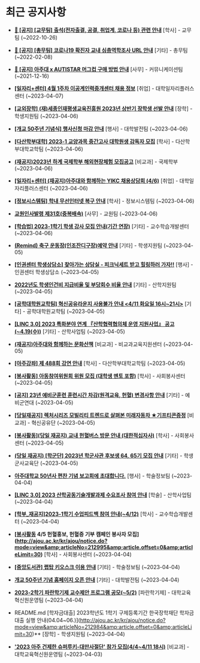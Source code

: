 # 최근 공지사항

* **[📌 [공지] [교무팀] 출석(전자출결, 공결, 취업계, 코로나 등) 관련 안내](http://ajou.ac.kr/kr/ajou/notice.do?mode=view&amp;articleNo=205552&amp;article.offset=0&amp;articleLimit=30)**
 [학사] - 교무팀 (~2022-10-26)

* **[📌 [공지] [총무팀] 코로나19 확진자 교내 심층역학조사 URL 안내](http://ajou.ac.kr/kr/ajou/notice.do?mode=view&amp;articleNo=180493&amp;article.offset=0&amp;articleLimit=30)**
 [기타] - 총무팀 (~2022-02-08)

* **[📌 [공지] 아주대 x AUTISTAR 머그컵 구매 방법 안내](http://ajou.ac.kr/kr/ajou/notice.do?mode=view&amp;articleNo=147976&amp;article.offset=0&amp;articleLimit=30)**
 [사무] - 커뮤니케이션팀 (~2021-12-16)

* **[[일자리+센터] 4월 1주차 이공계인력중개센터 채용 정보](http://ajou.ac.kr/kr/ajou/notice.do?mode=view&amp;articleNo=213159&amp;article.offset=0&amp;articleLimit=30)**
 [취업] - 대학일자리플러스센터 (~2023-04-07)

* **[[교외장학] (재)세종인재평생교육진흥원 2023년 상반기 장학생 선발 안내](http://ajou.ac.kr/kr/ajou/notice.do?mode=view&amp;articleNo=213153&amp;article.offset=0&amp;articleLimit=30)**
 [장학] - 학생지원팀 (~2023-04-06)

* **[[개교 50주년 기념식] 행사신청 마감 안내](http://ajou.ac.kr/kr/ajou/notice.do?mode=view&amp;articleNo=213150&amp;article.offset=0&amp;articleLimit=30)**
 [행사] - 대학발전팀 (~2023-04-06)

* **[[다산학부대학] 2023-1 교양과목 중간고사 대학원생 감독자 모집](http://ajou.ac.kr/kr/ajou/notice.do?mode=view&amp;articleNo=213144&amp;article.offset=0&amp;articleLimit=30)**
 [학사] - 다산학부대학교학팀 (~2023-04-06)

* **[(재공지)2023년 하계 국제학부 해외현장체험 모집공고](http://ajou.ac.kr/kr/ajou/notice.do?mode=view&amp;articleNo=213135&amp;article.offset=0&amp;articleLimit=30)**
 [비교과] - 국제학부 (~2023-04-06)

* **[[일자리+센터] (재공지)아주대와 함께하는 YIKC 채용상담회 (4/6)](http://ajou.ac.kr/kr/ajou/notice.do?mode=view&amp;articleNo=213127&amp;article.offset=0&amp;articleLimit=30)**
 [취업] - 대학일자리플러스센터 (~2023-04-06)

* **[[정보시스템팀] 학내 무선인터넷 복구 안내](http://ajou.ac.kr/kr/ajou/notice.do?mode=view&amp;articleNo=213126&amp;article.offset=0&amp;articleLimit=30)**
 [학사] - 정보시스템팀 (~2023-04-06)

* **[교원인사발령 제31호(중복배속)](http://ajou.ac.kr/kr/ajou/notice.do?mode=view&amp;articleNo=213119&amp;article.offset=0&amp;articleLimit=30)**
 [사무] - 교원팀 (~2023-04-06)

* **[[학습법] 2023-1학기 학생 강사 모집 안내(기간 연장)](http://ajou.ac.kr/kr/ajou/notice.do?mode=view&amp;articleNo=213112&amp;article.offset=0&amp;articleLimit=30)**
 [기타] - 교수학습개발센터 (~2023-04-06)

* **[(Remind) 축구 운동장(인조잔디구장)예약 안내](http://ajou.ac.kr/kr/ajou/notice.do?mode=view&amp;articleNo=213102&amp;article.offset=0&amp;articleLimit=30)**
 [기타] - 학생지원팀 (~2023-04-05)

* **[[인권센터 학생상담소] 찾아가는 상담실 - 피크닉세트 받고 힐링하러 가자!!](http://ajou.ac.kr/kr/ajou/notice.do?mode=view&amp;articleNo=213100&amp;article.offset=0&amp;articleLimit=30)**
 [행사] - 인권센터 학생상담소 (~2023-04-05)

* **[2022년도 학생인건비 지급비율 및 부당회수 비율 안내](http://ajou.ac.kr/kr/ajou/notice.do?mode=view&amp;articleNo=213096&amp;article.offset=0&amp;articleLimit=30)**
 [기타] - 산학지원팀 (~2023-04-05)

* **[[공학대학원교학팀] 혁신공유라운지 사용불가 안내 &lt;4/11 화요일 16시~21시&gt;](http://ajou.ac.kr/kr/ajou/notice.do?mode=view&amp;articleNo=213091&amp;article.offset=0&amp;articleLimit=30)**
 [기타] - 공학대학원교학팀 (~2023-04-05)

* **[[LINC 3.0] 2023 특화분야 연계 『산학협력협의체 운영 지원사업』 공고(~4.19(수))](http://ajou.ac.kr/kr/ajou/notice.do?mode=view&amp;articleNo=213086&amp;article.offset=0&amp;articleLimit=30)**
 [기타] - 산학사업팀 (~2023-04-05)

* **[(재공지)아주대와 함께하는 문화산책](http://ajou.ac.kr/kr/ajou/notice.do?mode=view&amp;articleNo=213085&amp;article.offset=0&amp;articleLimit=30)**
 [비교과] - 비교과교육지원센터 (~2023-04-05)

* **[[아주강좌] 제 488회 강연 안내](http://ajou.ac.kr/kr/ajou/notice.do?mode=view&amp;articleNo=213078&amp;article.offset=0&amp;articleLimit=30)**
 [학사] - 다산학부대학교학팀 (~2023-04-05)

* **[[봉사활동] 아동참여위원회 위원 모집 (대학생 멘토 포함)](http://ajou.ac.kr/kr/ajou/notice.do?mode=view&amp;articleNo=213066&amp;article.offset=0&amp;articleLimit=30)**
 [학사] - 사회봉사센터 (~2023-04-05)

* **[[공지] 23년 예비군훈련 훈련시간 차감(원격교육, 헌혈) 변경사항 안내](http://ajou.ac.kr/kr/ajou/notice.do?mode=view&amp;articleNo=213065&amp;article.offset=0&amp;articleLimit=30)**
 [기타] - 예비군연대 (~2023-04-05)

* **[[당일재공지] 렉처시리즈 모빌리티 트렌드로 살펴본 미래자동차 ★기프티콘증정](http://ajou.ac.kr/kr/ajou/notice.do?mode=view&amp;articleNo=213055&amp;article.offset=0&amp;articleLimit=30)**
 [비교과] - 혁신공유단 (~2023-04-05)

* **[[봉사활동](당일 재공지) 교내 헌혈버스 방문 안내 (대한적십자사)](http://ajou.ac.kr/kr/ajou/notice.do?mode=view&amp;articleNo=213050&amp;article.offset=0&amp;articleLimit=30)**
 [학사] - 사회봉사센터 (~2023-04-05)

* **[(당일 재공지) [학군단] 2023년 학군사관 후보생 64, 65기 모집 안내](http://ajou.ac.kr/kr/ajou/notice.do?mode=view&amp;articleNo=213048&amp;article.offset=0&amp;articleLimit=30)**
 [기타] - 학생군사교육단 (~2023-04-05)

* **[아주대학교 50년사 편찬 기념 보고회에 초대합니다.](http://ajou.ac.kr/kr/ajou/notice.do?mode=view&amp;articleNo=213039&amp;article.offset=0&amp;articleLimit=30)**
 [행사] - 학술정보팀 (~2023-04-04)

* **[[LINC 3.0] 2023 산학공동기술개발과제 수요조사 참여 안내](http://ajou.ac.kr/kr/ajou/notice.do?mode=view&amp;articleNo=213005&amp;article.offset=0&amp;articleLimit=30)**
 [학술] - 산학사업팀 (~2023-04-04)

* **[[학부_재공지]2023-1학기 수업피드백 참여 안내(~4/12)](http://ajou.ac.kr/kr/ajou/notice.do?mode=view&amp;articleNo=213000&amp;article.offset=0&amp;articleLimit=30)**
 [학사] - 교수학습개발센터 (~2023-04-04)

* **[[봉사활동](추가모집) 4/5 헌혈홍보, 헌혈증 기부 캠페인 봉사자 모집](http://ajou.ac.kr/kr/ajou/notice.do?mode=view&amp;articleNo=212995&amp;article.offset=0&amp;articleLimit=30)**
 [학사] - 사회봉사센터 (~2023-04-04)

* **[[중앙도서관] 랩탑 키오스크 이용 안내](http://ajou.ac.kr/kr/ajou/notice.do?mode=view&amp;articleNo=212994&amp;article.offset=0&amp;articleLimit=30)**
 [기타] - 학술정보팀 (~2023-04-04)

* **[개교 50주년 기념 홈페이지 오픈 안내](http://ajou.ac.kr/kr/ajou/notice.do?mode=view&amp;articleNo=212992&amp;article.offset=0&amp;articleLimit=30)**
 [기타] - 대학발전팀 (~2023-04-04)

* **[2023-2학기 파란학기제 교수제안 프로그램 공모(~5/2)](http://ajou.ac.kr/kr/ajou/notice.do?mode=view&amp;articleNo=212991&amp;article.offset=0&amp;articleLimit=30)**
 [파란학기제] - 대학교육혁신원운영팀 (~2023-04-04)

* README.md [학자금대출] 2023학년도 1학기 구제등록기간 한국장학재단 학자금대출 실행 안내(04.04~06.)](http://ajou.ac.kr/kr/ajou/notice.do?mode=view&amp;articleNo=212984&amp;article.offset=0&amp;articleLimit=30)**
 [장학] - 학생지원팀 (~2023-04-04)

* **[&#x27;2023 아주 건제한 슈퍼루키-대만사절단&#x27; 참가 모집(4/4~4/11 18시)](http://ajou.ac.kr/kr/ajou/notice.do?mode=view&amp;articleNo=212979&amp;article.offset=0&amp;articleLimit=30)**
 [비교과] - 대학교육혁신원운영팀 (~2023-04-03)
